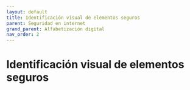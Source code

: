 ```yaml
---
layout: default
title: Identificación visual de elementos seguros
parent: Seguridad en internet
grand_parent: Alfabetización digital
nav_order: 2
---
```


# Identificación visual de elementos seguros